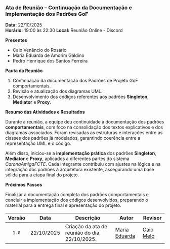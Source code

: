 ### Ata de Reunião – Continuação da Documentação e Implementação dos Padrões GoF

**Data:** 22/10/2025  
**Horário:** 19:00 às 22:30
**Local:** Reunião Online - Discord  

**Presentes**  

- Caio Venâncio do Rosário  
- Maria Eduarda de Amorim Galdino  
- Pedro Henrique dos Santos Ferreira  

**Pauta da Reunião**  

1. Continuação da documentação dos Padrões de Projeto GoF comportamentais.  
2. Revisão e atualização dos diagramas UML.  
3. Desenvolvimento dos códigos referentes aos padrões **Singleton**, **Mediator** e **Proxy**.  

**Resumo das Atividades e Resultados**  

Durante a reunião, a equipe deu continuidade à documentação dos padrões **comportamentais**, com foco na consolidação dos textos explicativos e dos diagramas associados. Foram revisadas as estruturas e interações entre as classes dos padrões já modelados, garantindo coerência entre a representação UML e o código.  

Além disso, iniciou-se a **implementação prática** dos padrões **Singleton**, **Mediator** e **Proxy**, aplicados a diferentes partes do sistema *CaronaAmigaFCTE*. Cada integrante contribuiu com ajustes na lógica e na integração dos padrões à arquitetura existente, assegurando uma base sólida para a etapa final do projeto.  

**Próximos Passos**  

Finalizar a documentação completa dos padrões comportamentais e concluir a implementação dos códigos desenvolvidos, preparando o material para a entrega final e apresentação do projeto.  


| Versão | Data       | Descrição                                                                                             | Autor                                          | Revisor |
| :----: | ---------- | ----------------------------------------------------------------------------------------------------- | ---------------------------------------------- | ------- |
|  `1.0` | 22/10/2025 | Criação da ata de reunião do dia 22/10/2025. |  [Maria Eduarda](https://github.com/pyramidsf)  |  [Caio Melo](https://github.com/CaioMelo25) |